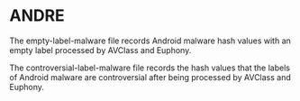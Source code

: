 # ANDRE

The empty-label-malware file records Android malware hash values with an empty label processed by AVClass and Euphony.

The controversial-label-malware file records the hash values that the labels of Android malware are controversial after being processed by AVClass and Euphony.
